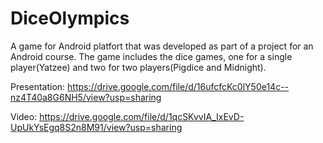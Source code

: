 # DiceOlympics

A game for Android platfort that was developed as part of a project for an Android course.
The game includes the dice games, one for a single player(Yatzee) and two for two players(Pigdice and Midnight).

Presentation:
https://drive.google.com/file/d/16ufcfcKc0lY50e14c--nz4T40a8G6NH5/view?usp=sharing

Video:
https://drive.google.com/file/d/1qcSKvvIA_IxEvD-UpUkYsEgq8S2n8M91/view?usp=sharing
